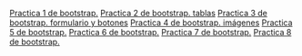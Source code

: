 <a href="https://cruzgam.github.io/.html">Practica 1 de bootstrap.</a>
<a href="https://cruzgam.github.io/adritabla.html">Practica 2 de bootstrap. tablas</a>
<a href="https://cruzgam.github.io/formularioyboton.html">Practica 3 de bootstrap. formulario y botones</a>
<a href="https://cruzgam.github.io/adri1.html">Practica 4 de bootstrap. imágenes</a>
<a href="https://cruzgam.github.io/practica5bootstrap.html">Practica 5 de bootstrap.</a>
<a href="https://cruzgam.github.io/practica6bootstrap.html">Practica 6 de bootstrap.</a>
<a href="https://cruzgam.github.io/practica7bootstrap.html">Practica 7 de bootstrap.</a>
<a href="https://cruzgam.github.io/practica8bootstrap.html">Practica 8 de bootstrap.</a>

